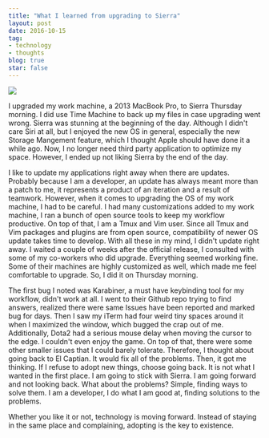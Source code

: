 ```yaml
---
title: "What I learned from upgrading to Sierra"
layout: post
date: 2016-10-15
tag:
- technology
- thoughts
blog: true
star: false
---
```


<img src="{{site.url}}/assets/images/learning.jpg" />

I upgraded my work machine,  a 2013 MacBook Pro, to Sierra Thursday morning. I did use Time Machine to back up my files in case upgrading went wrong. Sierra was stunning at the beginning of the day. Although I didn't care Siri at all, but I enjoyed the new OS in general, especially the new Storage Mangement feature, which I thought Apple should have done it a while ago. Now, I no longer need third party application to optimize my space. However, I ended up not liking Sierra by the end of the day.

I like to update my applications right away when there are updates. Probably because I am a developer, an update has always meant more than a patch to me, it represents a product of an iteration and a result of teamwork. However, when it comes to upgrading the OS of my work machine, I had to be careful. I had many customizations added to my work machine, I ran a bunch of open source tools to keep my workflow productive. On top of that, I am a Tmux and Vim user. Since all Tmux and Vim packages and plugins are from open source, compatibility of newer OS update takes time to develop. With all these in my mind, I didn't update right away. I waited a couple of weeks after the official release, I consulted with some of my co-workers who did upgrade. Everything seemed working fine. Some of their machines are highly customized as well, which made me feel comfortable to upgrade. So, I did it on Thursday morning.

The first bug I noted was Karabiner, a must have keybinding tool for my workflow, didn't work at all. I went to their Github repo trying to find answers, realized there were same Issues have been reported and marked bug for days. Then I saw my iTerm had four weird tiny spaces around it when I maximized the window, which bugged the crap out of me. Additionally, Dota2 had a serious mouse delay when moving the cursor to the edge. I couldn't even enjoy the game. On top of that, there were some other smaller issues that I could barely tolerate. Therefore, I thought about going back to El Captian. It would fix all of the problems. Then, it got me thinking. If I refuse to adopt new things, choose going back. It is not what I wanted in the first place. I am going to stick with Sierra. I am going forward and not looking back. What about the problems? Simple, finding ways to solve them. I am a developer, I do what I am good at, finding solutions to the problems.

Whether you like it or not, technology is moving forward. Instead of staying in the same place and complaining, adopting is the key to existence.
